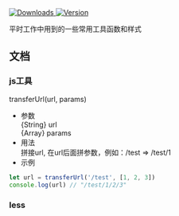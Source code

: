 <a href="https://npmcharts.com/compare/@chwech/utils?interval=1">
  <img src="https://img.shields.io/npm/dt/@chwech/utils.svg" alt="Downloads">
</a>
<a href="https://www.npmjs.com/package/@chwech/utils">
  <img src="https://img.shields.io/npm/v/@chwech/utils" alt="Version">
</a>

平时工作中用到的一些常用工具函数和样式

## 文档
### js工具
transferUrl(url, params)
* 参数  
{String} url  
{Array} params
* 用法  
拼接url, 在url后面拼参数，例如：/test  =>  /test/1
* 示例
``` javascript
let url = transferUrl('/test', [1, 2, 3])
console.log(url) // "/test/1/2/3"
```

### less
